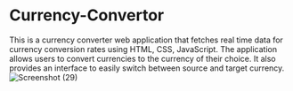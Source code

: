 # Currency-Convertor
This is a currency converter web application that fetches real time data for currency conversion rates using HTML, CSS, JavaScript. The application allows users to convert currencies to the currency of their choice. It also provides an interface to easily switch between source and target currency.
![Screenshot (29)](https://github.com/anjikasingh15/Currency-Convertor/assets/161155380/e4c46787-6aa6-49b4-8280-b7b3f1c2c208)
